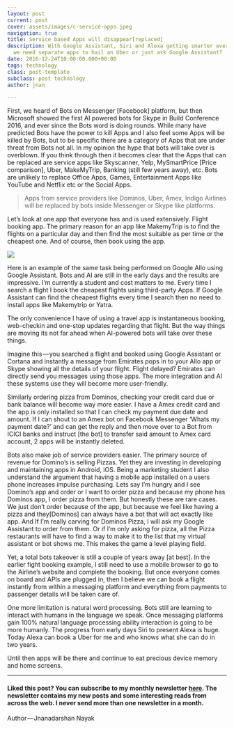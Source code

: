 ```yaml
---
layout: post
current: post
cover: assets/images/c-service-apps.jpeg
navigation: true
title: Service based Apps will disappear[replaced]
description: With Google Assistant, Siri and Alexa getting smarter every day, will
  we need separate apps to hail an Uber or just ask Google Assistant?
date: 2016-12-24T10:00:00.000+00:00
tags: technology
class: post-template
subclass: post technology
author: jnan

---
```

<script src="//platform.linkedin.com/in.js" type="text/javascript"></script> <script type="IN/MemberProfile" data-id="https://www.linkedin.com/in/jnanadarshan" data-format="hover" data-related="false" data-text="Jnanadarshan Nayak"></script>

First, we heard of Bots on Messenger \[Facebook\] platform, but then Microsoft showed the first AI powered bots for Skype in Build Conference 2016, and ever since the Bots word is doing rounds. While many have predicted Bots have the power to kill Apps and I also feel some Apps will be killed by Bots, but to be specific there are a category of Apps that are under threat from Bots not all. In my opinion the hype that bots will take over is overblown. If you think through then it becomes clear that the Apps that can be replaced are service apps like Skyscanner, Yelp, MySmartPrice \[Price comparison\], Uber, MakeMyTrip, Banking (still few years away), etc. Bots are unlikely to replace Office Apps, Games, Entertainment Apps like YouTube and Netflix etc or the Social Apps.

> Apps from service providers like Dominos, Uber, Amex, Indigo Airlines will be replaced by bots inside Messenger or Skype like platforms.

Let’s look at one app that everyone has and is used extensively. Flight booking app. The primary reason for an app like MakemyTrip is to find the flights on a particular day and then find the most suitable as per time or the cheapest one. And of course, then book using the app.

<img src="assets/images/p-serviceapps-gassistant.gif" >

Here is an example of the same task being performed on Google Allo using Google Assistant. Bots and AI are still in the early days and the results are impressive. I’m currently a student and cost matters to me. Every time I search a flight I book the cheapest flights using third-party Apps. If Google Assistant can find the cheapest flights every time I search then no need to install apps like Makemytrip or Yatra.

The only convenience I have of using a travel app is instantaneous booking, web-checkin and one-stop updates regarding that flight. But the way things are moving its not far ahead when AI-powered bots will take over these things.

Imagine this — you searched a flight and booked using Google Assistant or Cortana and instantly a message from Emirates pops in to your Allo app or Skype showing all the details of your flight. Flight delayed? Emirates can directly send you messages using those apps. The more integration and AI these systems use they will become more user-friendly.

Similarly ordering pizza from Dominos, checking your credit card due or bank balance will become way more easier. I have a Amex credit card and the app is only installed so that I can check my payment due date and amount. If I can shout to an Amex bot on Facebook Messenger ‘Whats my payment date?’ and can get the reply and then move over to a Bot from ICICI banks and instruct \[the bot\] to transfer said amount to Amex card account, 2 apps will be instantly deleted.

Bots also make job of service providers easier. The primary source of revenue for Domino’s is selling Pizzas. Yet they are investing in developing and maintaining apps in Android, iOS. Being a marketing student I also understand the argument that having a mobile app installed on a users phone increases impulse purchasing. Lets say I’m hungry and I see Domino’s app and order or I want to order pizza and because my phone has Dominos app, I order pizza from them. But honestly these are rare cases. We just don’t order because of the app, but because we feel like having a pizza and they\[Dominos\] can always have a bot that will act exactly like app. And If I’m really carving for Dominos Pizza, I will ask my Google Assistant to order from them. Or if I’m only asking for pizza, all the Pizza restaurants will have to find a way to make it to the list that my virtual assistant or bot shows me. This makes the game a level playing field.

Yet, a total bots takeover is still a couple of years away \[at best\]. In the earlier fight booking example, I still need to use a mobile browser to go to the Airline’s website and complete the booking. But once everyone comes on board and APIs are plugged in, then I believe we can book a flight instantly from within a messaging platform and everything from payments to passenger details will be taken care of.

One more limitation is natural word processing. Bots still are learning to interact with humans in the language we speak. Once messaging platforms gain 100% natural language processing ability interaction is going to be more humanly. The progress from early days Siri to present Alexa is huge. Today Alexa can book a Uber for me and who knows what she can do in two years.

Until then apps will be there and continue to eat precious device memory and home screens.

***

#### Liked this post? You can subscribe to my monthly newsletter [here](http://go.jdnayak.com/2hDwHVw). The newsletter contains my new posts and some interesting reads from across the web. I never send more than one newsletter in a month.

Author — Jnanadarshan Nayak